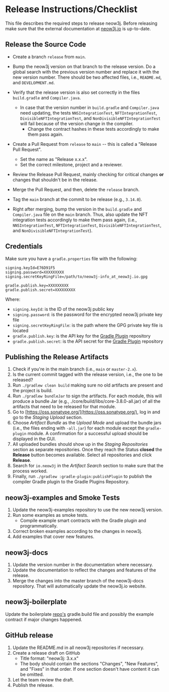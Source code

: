 # Release Instructions/Checklist

This file describes the required steps to release neow3j. Before releasing make sure that the external documentation
at [neow3j.io](https://neow3j.io) is up-to-date.

## Release the Source Code

- Create a branch `release` from `main`.
- Bump the neow3j version on that branch to the release version. Do a global search with the previous version number and
  replace it with the new version number. There should be two affected files, i.e., `README.md`, and `DEVELOPMENT.md`.
- Verify that the release version is also set correctly in the files `build.gradle` and `Compiler.java`.
    - In case that the version number in `build.gradle` and `Compiler.java` need updating, the tests
      `NNSIntegrationTest`, `NFTIntegrationTest`, `DivisibleNFTIntegrationTest`, and
      `NonDivisibleNFTIntegrationTest` will fail because of the version change in the compiler.
        - Change the contract hashes in these tests accordingly to make them pass again.

- Create a Pull Request from `release` to `main` -- this is called a "Release Pull Request".
    - Set the name as "Release x.x.x".
    - Set the correct milestone, project and a reviewer.

- Review the Release Pull Request, mainly checking for critical changes **or** changes that shouldn't be in the release.
- Merge the Pull Request, and then, delete the `release` branch.

- Tag the `main` branch at the commit to be release (e.g., `3.14.0`).

- Right after merging, bump the version in the `build.gradle` and `Compiler.java` file on the `main` branch. Thus, also
  update the NFT integration tests accordingly to make them pass again, (i.e., `NNSIntegrationTest`,
  `NFTIntegrationTest`, `DivisibleNFTIntegrationTest`, and `NonDivisibleNFTIntegrationTest`).

## Credentials

Make sure you have a `gradle.properties` file with the following:

```
signing.keyId=E76D91F5
signing.password=XXXXXXXXX
signing.secretKeyRingFile=/path/to/neow3j-info_at_neow3j.io.gpg

gradle.publish.key=XXXXXXXXX
gradle.publish.secret=XXXXXXXXX
```

Where:

- `signing.keyId`: is the ID of the neow3j public key
- `signing.password`: is the password for the encrypted neow3j private key file
- `signing.secretKeyRingFile`: is the path where the GPG private key file is located
- `gradle.publish.key`: is the API key for the [Gradle Plugin](https://plugins.gradle.org) repository
- `gradle.publish.secret`: is the API secret for the [Gradle Plugin](https://plugins.gradle.org) repository

## Publishing the Release Artifacts

1. Check if you're in the main branch (i.e., `main` or `master-2.x`).
2. Is the current commit tagged with the release version, i.e., the one to be released?
3. Run `./gradlew clean build` making sure no old artifacts are present and the project is build.
4. Run `./gradlew bundleJar` to sign the artifacts. For each module, this will produce a bundle Jar (e.g.,
   ./core/build/libs/core-3.8.0-all.jar) of all the artifacts that need to be released for that module.
5. Go to [https://oss.sonatype.org/](https://oss.sonatype.org/), log in and go to the *Staging Upload* section.
6. Choose *Artifact Bundle* as the *Upload Mode* and upload the bundle jars (i.e., the files ending with `-all.jar`) for
   each module except the `gradle-plugin` module. A confirmation for a successful upload should be displayed in the GUI.
7. All uploaded bundles should show up in the *Staging Repositories* section as separate repositories. Once they reach
   the Status **closed** the **Release** button becomes available. Select all repositories and click **Release**.
8. Search for `io.neow3j` in the *Artifact Search* section to make sure that the process worked.
9. Finally, run `./gradlew :gradle-plugin:publishPlugin` to publish the compiler Gradle plugin to the Gradle Plugins
   Repository.

## neow3j-examples and Smoke Tests

1. Update the neow3j-examples repository to use the new neow3j version.
2. Run some examples as smoke tests.
    - Compile example smart contracts with the Gradle plugin and programmatically.
3. Correct broken examples according to the changes in neow3j.
4. Add examples that cover new features.

## neow3j-docs

1. Update the version number in the documentation where necessary.
2. Update the documentation to reflect the changes and features of the release.
3. Merge the changes into the master branch of the neow3j-docs repository. That will automatically update the neow3j.io
   website.

## neow3j-boilerplate

Update the boilerplate [repo's](https://github.com/neow3j/neow3j-boilerplate) gradle.build file and possibly the example
contract if major changes happened.

## GitHub release

1. Update the README.md in all neow3j repositories if necessary.
2. Create a release draft on GitHub
    - Title format: "neow3j: 3.x.x"
    - The body should contain the sections "Changes", "New Features", and "Fixes" in that order. If one section doesn't
      have content it can be omitted.
3. Let the team review the draft.
4. Publish the release.

